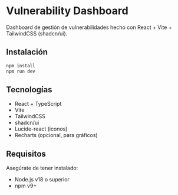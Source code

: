 # Vulnerability Dashboard

Dashboard de gestión de vulnerabilidades hecho con React + Vite + TailwindCSS (shadcn/ui).

## Instalación

```bash
npm install
npm run dev
```
## Tecnologías
- React + TypeScript
- Vite
- TailwindCSS
- shadcn/ui
- Lucide-react (iconos)
- Recharts (opcional, para gráficos)

## Requisitos
Asegúrate de tener instalado:
- Node.js v18 o superior
- npm v9+ 
